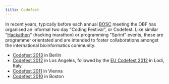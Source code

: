 ```yaml
---
title: Codefest
---
```


In recent years, typically before each annual [BOSC](BOSC "wikilink")
meeting the OBF has organised an informal two day "Coding Festival", or
Codefest. Like similar "[Hackathon](Hackathon "wikilink")" (hacking
marathon) or programming "Sprint" events, these are programmer
orientated and are intended to foster collaborations amongst the
international bioinformatics community.

-   [Codefest 2013](Codefest_2013 "wikilink") in Berlin
-   [Codefest 2012](Codefest_2012 "wikilink") in Los Angeles, followed
    by the [EU Codefest 2012](EU_Codefest_2012 "wikilink") in Lodi,
    Italy
-   [Codefest 2011](Codefest_2011 "wikilink") in Vienna
-   [Codefest 2010](Codefest_2010 "wikilink") in Boston

